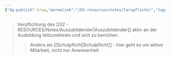 ```yaml
---
{"dg-publish":true,"permalink":"/02-resources/notes/lernpflicht/","tags":["ausbildung/pflichten"],"noteIcon":"","updated":"2025-08-28T17:45:57.000+02:00"}
---
```


>Verpflichtung des [[02 - RESOURCES/Notes/Auszubildender\|Auszubildender]] aktiv an der Ausbildung teilzunehmen und sich zu bemühen.
>>Anders als [[Schulpflicht\|Schulpflicht]] - hier geht es um aktive Mitarbeit, nicht nur Anwesenheit.